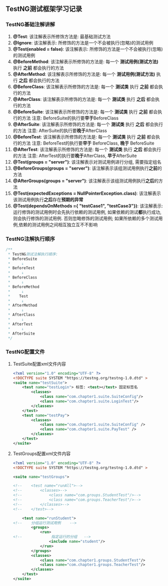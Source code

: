 ## TestNG测试框架学习记录
### TestNG基础注解讲解

1. **@Test**: 该注解表示所修饰方法是: 最基础测试方法
2. **@Ignore**: 该注解表示: 所修饰的方法是一个不会被执行(忽略)的测试用例
3. **@Test(enabled = false)**: 该注解表示: 所修饰的方法是一个不会被执行(忽略)的测试用例
4. **@BeforeMethod**: 该注解表示所修饰的方法是: 每一个 **测试用例(测试方法)** 执行 **之前** 都会执行的方法
5. **@AfterMethod**: 该注解表示所修饰的方法是: 每一个 **测试用例(测试方法)** 执行 **之后** 都会执行的方法
6. **@BeforeClass**: 该注解表示所修饰的方法是: 每一个 **测试类** 执行 **之前** 都会执行的方法
7. **@AfterClass**: 该注解表示所修饰的方法是: 每一个 **测试类** 执行 **之后** 都会执行的方法
8. **@BeforeSuite**: 该注解表示所修饰的方法是: 每一个 **测试类** 执行 **之前** 都会执行的方法 注意: BeforeSuite的执行要**早于**BeforeClass
9. **@AfterSuite**: 该注解表示所修饰的方法是: 每一个 **测试类** 执行 **之后** 都会执行的方法 注意: AfterSuite的执行要**晚于**AfterClass
10. **@BeforeTest**: 该注解表示所修饰的方法是: 每一个 **测试类** 执行 **之前** 都会执行的方法 注意: BeforeTest的执行要**早于** BeforeClass, **晚于** BeforeSuite
11. **@AfterTest**: 该注解表示所修饰的方法是: 每一个 **测试类** 执行 **之后** 都会执行的方法 注意: AfterTest的执行要**晚于**AfterClass, **早于**AfterSuite
12. **@Test(groups = "server")**: 该注解表示对测试用例进行分组, 需要指定组名
13. **@BeforeGroups(groups = "server")**: 该注解表示该组测试用例执行**之前**的方法
14. **@AfterGroups(groups = "server")**: 该注解表示该组测试用例执行**之后**的方法
15. **@Test(expectedExceptions = NullPointerException.class)**: 该注解表示该测试用例执行**之后**存在**预期的异常**
16. **@Test(dependsOnMethods ={ "testCase1", "testCase3"})**: 该注解表示:运行修饰的测试用例时会先执行依赖的测试用例, 如果依赖的测试**都**执行成功, 则会执行修饰的测试用例. 否则忽略修饰的测试用例; 如果所依赖的多个测试用例,依赖的测试用例之间相互独立互不不影响

### TestNG注解执行顺序

```java
/**
 * TestNG测试注解执行顺序:
 * BeforeSuite
 * 	   ↓
 * BeforeTest
 *     ↓
 * BeforeClass
 *     ↓
 * BeforeMethod
 *     ↓
 *    Test
 *     ↓
 * AfterMethod
 *     ↓
 * AfterClass
 *     ↓
 * AfterTest
 *     ↓
 * AfterSuite
 */
```

### TestNG配置文件

1. TestSuite配置xml文件内容

   ```xml
   <?xml version="1.0" encoding="UTF-8" ?>
   <!DOCTYPE suite SYSTEM "https://testng.org/testng-1.0.dtd" >
   <suite name="testSuite">
       <test name="testLogin"> 标签: <test></test> 固定标签名
           <classes>
               <class name="com.chapter1.suite.SuiteConfig"/>
               <class name="com.chapter1.suite.LoginTest"/>
           </classes>
       </test>
       <test name="testPay">
           <classes>
               <class name="com.chapter1.suite.SuiteConfig" />
               <class name="com.chapter1.suite.PayTest" />
           </classes>
       </test>
   </suite>
   ```

2. TestGroups配置xml文件内容

   ```xml
   <?xml version="1.0" encoding="UTF-8" ?>
   <!DOCTYPE suite SYSTEM "https://testng.org/testng-1.0.dtd" >
   
   <suite name="testGroups">
   
   <!--    <test name="runAll">-->
   <!--        <classes>-->
   <!--            <class name="com.groups.StudentTest"/>-->
   <!--            <class name="com.groups.TeacherTest"/>-->
   <!--        </classes>-->
   <!--    </test>-->
   
       <test name="runStudent">
   <!--    分组运行测试用例    -->
           <groups>
               <run>
   <!--             指定运行的分组   -->
                   <include name="student"/>
               </run>
           </groups>
           <classes>
               <class name="com.chapter1.groups.StudentTest"/>
               <class name="com.chapter1.groups.TeacherTest"/>
           </classes>
       </test>
   </suite>
   ```

   